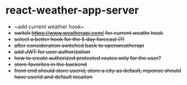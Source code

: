 # react-weather-app-server
- ~add current weather hook~
- ~~switch https://www.weatherapi.com/ for current weathr hook~~
- ~~select a better hook for the 5 day forecast (?)~~
- ~~after consideration switched back to openweatherapi~~
- ~~add JWT for user authorization~~
- ~~how to create authorized protected routes only for the user?~~
- ~~store favorites in the backend~~
- ~~front end should store userid, store a city as default, reponse should have userid and default locaiton~~